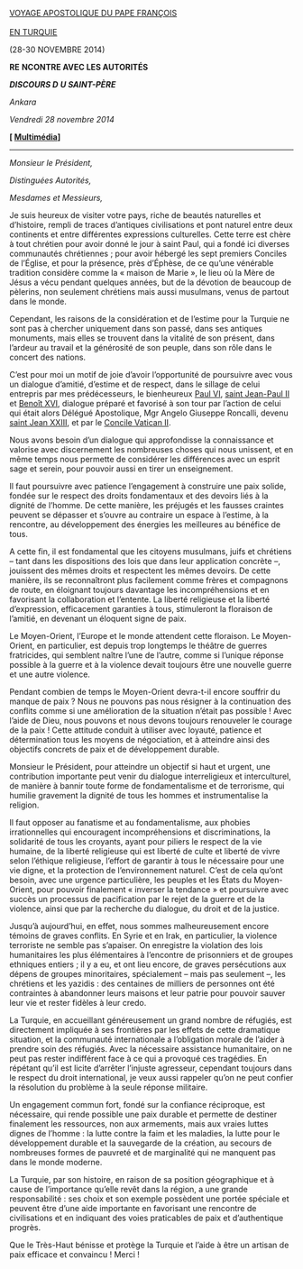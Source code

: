 [VOYAGE APOSTOLIQUE DU PAPE FRANÇOIS\
\
EN TURQUIE](http://w2.vatican.va/content/francesco/fr/travels/2014/outside/documents/papa-francesco-turchia-2014.html)

(28-30 NOVEMBRE 2014)

**RE** **NCONTRE AVEC LES AUTORITÉS**

***DISCOURS D*** ***U SAINT-PÈRE***

*Ankara*

*Vendredi 28 novembre 2014*

**[ [Multimédia](http://w2.vatican.va/content/francesco/fr/events/event.dir.html/content/vaticanevents/fr/2014/11/28/incontroautorita.html)]**

* * *

*Monsieur le Président,*

*Distinguées Autorités,*

*Mesdames et Messieurs,*

Je suis heureux de visiter votre pays, riche de beautés naturelles et d’histoire, rempli de traces d’antiques civilisations et pont naturel entre deux continents et entre différentes expressions culturelles. Cette terre est chère à tout chrétien pour avoir donné le jour à saint Paul, qui a fondé ici diverses communautés chrétiennes ; pour avoir hébergé les sept premiers Conciles de l’Église, et pour la présence, près d’Éphèse, de ce qu’une vénérable tradition considère comme la « maison de Marie », le lieu où la Mère de Jésus a vécu pendant quelques années, but de la dévotion de beaucoup de pèlerins, non seulement chrétiens mais aussi musulmans, venus de partout dans le monde.

Cependant, les raisons de la considération et de l’estime pour la Turquie ne sont pas à chercher uniquement dans son passé, dans ses antiques monuments, mais elles se trouvent dans la vitalité de son présent, dans l’ardeur au travail et la générosité de son peuple, dans son rôle dans le concert des nations.

C’est pour moi un motif de joie d’avoir l’opportunité de poursuivre avec vous un dialogue d’amitié, d’estime et de respect, dans le sillage de celui entrepris par mes prédécesseurs, le bienheureux [Paul VI](http://www.vatican.va/holy_father/paul_vi/index_fr.htm), [saint Jean-Paul II](http://www.vatican.va/holy_father/john_paul_ii/index_fr.htm) et [Benoît XVI](http://www.vatican.va/holy_father/benedict_xvi/index_fr.htm), dialogue préparé et favorisé à son tour par l’action de celui qui était alors Délégué Apostolique, Mgr Angelo Giuseppe Roncalli, devenu [saint Jean XXIII](http://www.vatican.va/holy_father/john_xxiii/index_fr.htm), et par le [Concile Vatican II](http://www.vatican.va/archive/hist_councils/ii_vatican_council/index_fr.htm).

Nous avons besoin d’un dialogue qui approfondisse la connaissance et valorise avec discernement les nombreuses choses qui nous unissent, et en même temps nous permette de considérer les différences avec un esprit sage et serein, pour pouvoir aussi en tirer un enseignement.

Il faut poursuivre avec patience l’engagement à construire une paix solide, fondée sur le respect des droits fondamentaux et des devoirs liés à la dignité de l’homme. De cette manière, les préjugés et les fausses craintes peuvent se dépasser et s’ouvre au contraire un espace à l’estime, à la rencontre, au développement des énergies les meilleures au bénéfice de tous.

A cette fin, il est fondamental que les citoyens musulmans, juifs et chrétiens – tant dans les dispositions des lois que dans leur application concrète –, jouissent des mêmes droits et respectent les mêmes devoirs. De cette manière, ils se reconnaîtront plus facilement comme frères et compagnons de route, en éloignant toujours davantage les incompréhensions et en favorisant la collaboration et l’entente. La liberté religieuse et la liberté d’expression, efficacement garanties à tous, stimuleront la floraison de l’amitié, en devenant un éloquent signe de paix.

Le Moyen-Orient, l’Europe et le monde attendent cette floraison. Le Moyen-Orient, en particulier, est depuis trop longtemps le théâtre de guerres fratricides, qui semblent naître l’une de l’autre, comme si l’unique réponse possible à la guerre et à la violence devait toujours être une nouvelle guerre et une autre violence.

Pendant combien de temps le Moyen-Orient devra-t-il encore souffrir du manque de paix ? Nous ne pouvons pas nous résigner à la continuation des conflits comme si une amélioration de la situation n’était pas possible ! Avec l’aide de Dieu, nous pouvons et nous devons toujours renouveler le courage de la paix ! Cette attitude conduit à utiliser avec loyauté, patience et détermination tous les moyens de négociation, et à atteindre ainsi des objectifs concrets de paix et de développement durable.

Monsieur le Président, pour atteindre un objectif si haut et urgent, une contribution importante peut venir du dialogue interreligieux et interculturel, de manière à bannir toute forme de fondamentalisme et de terrorisme, qui humilie gravement la dignité de tous les hommes et instrumentalise la religion.

Il faut opposer au fanatisme et au fondamentalisme, aux phobies irrationnelles qui encouragent incompréhensions et discriminations, la solidarité de tous les croyants, ayant pour piliers le respect de la vie humaine, de la liberté religieuse qui est liberté de culte et liberté de vivre selon l’éthique religieuse, l’effort de garantir à tous le nécessaire pour une vie digne, et la protection de l’environnement naturel. C’est de cela qu’ont besoin, avec une urgence particulière, les peuples et les États du Moyen-Orient, pour pouvoir finalement « inverser la tendance » et poursuivre avec succès un processus de pacification par le rejet de la guerre et de la violence, ainsi que par la recherche du dialogue, du droit et de la justice.

Jusqu’à aujourd’hui, en effet, nous sommes malheureusement encore témoins de graves conflits. En Syrie et en Irak, en particulier, la violence terroriste ne semble pas s’apaiser. On enregistre la violation des lois humanitaires les plus élémentaires à l’encontre de prisonniers et de groupes ethniques entiers ; il y a eu, et ont lieu encore, de graves persécutions aux dépens de groupes minoritaires, spécialement – mais pas seulement –, les chrétiens et les yazidis : des centaines de milliers de personnes ont été contraintes à abandonner leurs maisons et leur patrie pour pouvoir sauver leur vie et rester fidèles à leur credo.

La Turquie, en accueillant généreusement un grand nombre de réfugiés, est directement impliquée à ses frontières par les effets de cette dramatique situation, et la communauté internationale a l’obligation morale de l’aider à prendre soin des réfugiés. Avec la nécessaire assistance humanitaire, on ne peut pas rester indifférent face à ce qui a provoqué ces tragédies. En répétant qu’il est licite d’arrêter l’injuste agresseur, cependant toujours dans le respect du droit international, je veux aussi rappeler qu’on ne peut confier la résolution du problème à la seule réponse militaire.

Un engagement commun fort, fondé sur la confiance réciproque, est nécessaire, qui rende possible une paix durable et permette de destiner finalement les ressources, non aux armements, mais aux vraies luttes dignes de l’homme : la lutte contre la faim et les maladies, la lutte pour le développement durable et la sauvegarde de la création, au secours de nombreuses formes de pauvreté et de marginalité qui ne manquent pas dans le monde moderne.

La Turquie, par son histoire, en raison de sa position géographique et à cause de l’importance qu’elle revêt dans la région, a une grande responsabilité : ses choix et son exemple possèdent une portée spéciale et peuvent être d’une aide importante en favorisant une rencontre de civilisations et en indiquant des voies praticables de paix et d’authentique progrès.

Que le Très-Haut bénisse et protège la Turquie et l’aide à être un artisan de paix efficace et convaincu ! Merci !